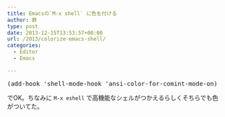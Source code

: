 ```yaml
---
title: Emacsの`M-x shell` に色を付ける
author: 鉄
type: post
date: 2013-12-15T13:53:57+00:00
url: /2013/colorize-emacs-shell/
categories:
  - Editor
  - Emacs

---
```

<pre class="lang:lisp decode:true " title="~/.emacs.d/inits/00-common-conf.el" >(add-hook 'shell-mode-hook 'ansi-color-for-comint-mode-on)</pre>

でOK。ちなみに `M-x eshell` で高機能なシェルがつかえるらしくそちらでも色がついてた。

